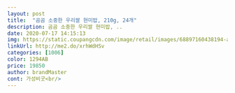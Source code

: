 ```yaml
---
layout: post 
title:  "곰곰 소중한 우리쌀 현미밥, 210g, 24개" 
description: 곰곰 소중한 우리쌀 현미밥, ..
date: 2020-07-17 14:15:13 
img: https://static.coupangcdn.com/image/retail/images/68897160438194-a8672a99-926a-4a6d-825c-56dabdc2c731.jpg 
linkUrl: http://me2.do/xrhWdHSv 
categories: [1006] 
color: 1294AB 
price: 19850 
author: brandMaster 
cont: 가성비굿<br/> 
---
```

 